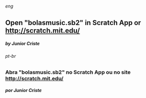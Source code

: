 ###### _eng_
## Open "bolasmusic.sb2" in Scratch App or http://scratch.mit.edu/ 
##### by Junior Criste

###### _pt-br_
### Abra "bolasmusic.sb2" no Scratch App ou no site http://scratch.mit.edu/ 
##### por Junior Criste
